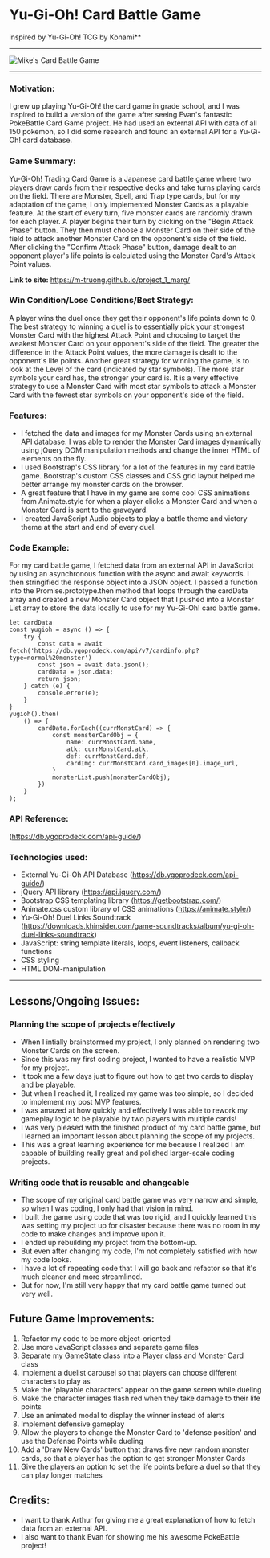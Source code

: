 # Yu-Gi-Oh! Card Battle Game 
inspired by Yu-Gi-Oh! TCG by Konami**  
___
![Mike's Card Battle Game](https://www.konami.com/kde_cms/eu_publish/uploads/EN-and-DE-Resized.png)
___

### Motivation:
I grew up playing Yu-Gi-Oh! the card game in grade school, and I was inspired to build a version of the game after seeing Evan's fantastic PokeBattle Card Game project. He had used an external API with data of all 150 pokemon, so I did some research and found an external API for a Yu-Gi-Oh! card database. 

### Game Summary:
Yu-Gi-Oh! Trading Card Game is a Japanese card battle game where two players draw cards from their respective decks and take turns playing cards on the field. There are Monster, Spell, and Trap type cards, but for my adaptation of the game, I only implemented Monster Cards as a playable feature. At the start of every turn, five monster cards are randomly drawn for each player. A player begins their turn by clicking on the "Begin Attack Phase" button. They then must choose a Monster Card on their side of the field to attack another Monster Card on the opponent's side of the field. After clicking the "Confirm Attack Phase" button, damage dealt to an opponent player's life points is calculated using the Monster Card's Attack Point values. 

**Link to site:** https://m-truong.github.io/project_1_marg/

### Win Condition/Lose Conditions/Best Strategy:
A player wins the duel once they get their opponent's life points down to 0. The best strategy to winning a duel is to essentially pick your strongest Monster Card with the highest Attack Point and choosing to target the weakest Monster Card on your opponent's side of the field. The greater the difference in the Attack Point values, the more damage is dealt to the opponent's life points. Another great strategy for winning the game, is to look at the Level of the card (indicated by star symbols). The more star symbols your card has, the stronger your card is. It is a very effective strategy to use a Monster Card with most star symbols to attack a Monster Card with the fewest star symbols on your opponent's side of the field.


### Features:
- I fetched the data and images for my Monster Cards using an external API database. I was able to render the Monster Card images dynamically using jQuery DOM manipulation methods and change the inner HTML of elements on the fly. 
- I used Bootstrap's CSS library for a lot of the features in my card battle game. Bootstrap's custom CSS classes and CSS grid layout helped me better arrange my monster cards on the browser. 
- A great feature that I have in my game are some cool CSS animations from Animate.style for when a player clicks a Monster Card and when a Monster Card is sent to the graveyard. 
- I created JavaScript Audio objects to play a battle theme and victory theme at the start and end of every duel. 

### Code Example:
For my card battle game, I fetched data from an external API in JavaScript by using an asynchronous function with the async and await keywords. I then stringified the response object into a JSON object. I passed a function into the Promise.prototype.then method that loops through the cardData array and created a new Monster Card object that I pushed into a Monster List array to store the data locally to use for my Yu-Gi-Oh! card battle game. 

```
let cardData
const yugioh = async () => {
    try {
        const data = await fetch('https://db.ygoprodeck.com/api/v7/cardinfo.php?type=normal%20monster')
        const json = await data.json();
        cardData = json.data;
        return json;
    } catch (e) {
        console.error(e);
    }
}
yugioh().then(
    () => {
        cardData.forEach((currMonstCard) => {
            const monsterCardObj = {
                name: currMonstCard.name,
                atk: currMonstCard.atk,
                def: currMonstCard.def,
                cardImg: currMonstCard.card_images[0].image_url,
            }
            monsterList.push(monsterCardObj);
        })
    }
);
```

### API Reference: 
(https://db.ygoprodeck.com/api-guide/)

### Technologies used:
- External Yu-Gi-Oh API Database (https://db.ygoprodeck.com/api-guide/)
- jQuery API library (https://api.jquery.com/)
- Bootstrap CSS templating library (https://getbootstrap.com/)
- Animate.css custom library of CSS animations (https://animate.style/)
- Yu-Gi-Oh! Duel Links Soundtrack (https://downloads.khinsider.com/game-soundtracks/album/yu-gi-oh-duel-links-soundtrack) 
- JavaScript: string template literals, loops, event listeners, callback functions
- CSS styling
- HTML DOM-manipulation

___
## Lessons/Ongoing Issues:

### Planning the scope of projects effectively
- When I intially brainstormed my project, I only planned on rendering two Monster Cards on the screen.
- Since this was my first coding project, I wanted to have a realistic MVP for my project.
- It took me a few days just to figure out how to get two cards to display and be playable.
- But when I reached it, I realized my game was too simple, so I decided to implement my post MVP features.
- I was amazed at how quickly and effectively I was able to rework my gameplay logic to be playable by two players with multiple cards!
- I was very pleased with the finished product of my card battle game, but I learned an important lesson about planning the scope of my projects.
- This was a great learning experience for me because I realized I am capable of building really great and polished larger-scale coding projects. 
  
### Writing code that is reusable and changeable
- The scope of my original card battle game was very narrow and simple, so when I was coding, I only had that vision in mind.
- I built the game using code that was too rigid, and I quickly learned this was setting my project up for disaster because there was no room in my code to make changes and improve upon it.
- I ended up rebuilding my project from the bottom-up.
- But even after changing my code, I'm not completely satisfied with how my code looks.
- I have a lot of repeating code that I will go back and refactor so that it's much cleaner and more streamlined.
- But for now, I'm still very happy that my card battle game turned out very well.

## Future Game Improvements:
1. Refactor my code to be more object-oriented 
2. Use more JavaScript classes and separate game files
3. Separate my GameState class into a Player class and Monster Card class
4. Implement a duelist carousel so that players can choose different characters to play as 
5. Make the 'playable characters' appear on the game screen while dueling
6. Make the character images flash red when they take damage to their life points
7. Use an animated modal to display the winner instead of alerts
8. Implement defensive gameplay 
9. Allow the players to change the Monster Card to 'defense position' and use the Defense Points while dueling
10. Add a 'Draw New Cards' button that draws five new random monster cards, so that a player has the option to get stronger Monster Cards
11. Give the players an option to set the life points before a duel so that they can play longer matches

## Credits: 
- I want to thank Arthur for giving me a great explanation of how to fetch data from an external API. 
- I also want to thank Evan for showing me his awesome PokeBattle project!